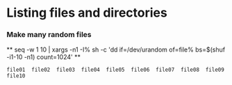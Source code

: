 
# Listing files and directories

### Make many random files 
**
seq -w 1 10 | xargs -n1 -I% sh -c 'dd if=/dev/urandom of=file% bs=$(shuf -i1-10 -n1) count=1024'
**
```
file01  file02  file03  file04  file05  file06  file07  file08  file09  file10
```

